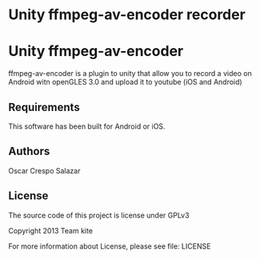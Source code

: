 # Unity ffmpeg-av-encoder recorder
Unity ffmpeg-av-encoder
=======================
ffmpeg-av-encoder is a plugin to unity that allow you to record a video on Android witn openGLES 3.0 and upload it to youtube (iOS and Android)


Requirements
------------
This software has been built for Android or iOS.

Authors
-------
Oscar Crespo Salazar

License
-------
The source code of this project is license under GPLv3

Copyright 2013 Team kite

For more information about License, please see file: LICENSE
